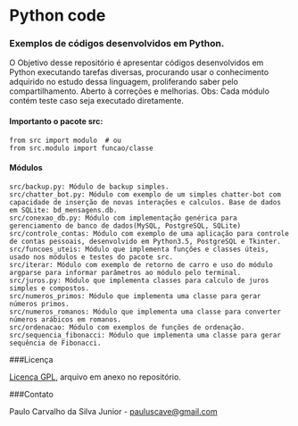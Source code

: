 # Python code
### Exemplos de códigos desenvolvidos em Python.

O Objetivo desse repositório é apresentar códigos desenvolvidos em Python executando tarefas diversas, procurando usar o conhecimento adquirido no estudo dessa linguagem, proliferando saber pelo compartilhamento. Aberto à correções e melhorias. Obs: Cada módulo contém teste caso seja executado diretamente.

#### Importanto o pacote src:
```
from src import modulo  # ou
from src.modulo import funcao/classe
```

#### Módulos
```
src/backup.py: Módulo de backup simples.
src/chatter_bot.py: Módulo com exemplo de um simples chatter-bot com capacidade de inserção de novas interações e calculos. Base de dados em SQLite: bd_mensagens.db.
src/conexao_db.py: Módulo com implementação genérica para gerenciamento de banco de dados(MySQL, PostgreSQL, SQLite)
src/controle_contas: Módulo com exemplo de uma aplicação para controle de contas pessoais, desenvolvido em Python3.5, PostgreSQL e Tkinter.
src/funcoes_uteis: Módulo que implementa funções e classes úteis, usado nos módulos e testes do pacote src.
src/iterar: Módulo com exemplo de retorno de carro e uso do módulo argparse para informar parâmetros ao módulo pelo terminal.
src/juros.py: Módulo que implementa classes para calculo de juros simples e compostos.
src/numeros_primos: Módulo que implementa uma classe para gerar números primos.
src/numeros_romanos: Módulo que implementa uma classe para converter números arábicos em romanos.
src/ordenacao: Módulo com exemplos de funções de ordenação.
src/sequencia_fibonacci: Módulo que implementa uma classe para gerar sequência de Fibonacci.
```

###Licença

[Licença GPL](https://github.com/paulocsilvajr/python-code/blob/master/license_gpl.txt), arquivo em anexo no repositório.

###Contato

Paulo Carvalho da Silva Junior - pauluscave@gmail.com
